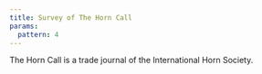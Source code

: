 ```yaml
---
title: Survey of The Horn Call
params:
  pattern: 4
---
```


The Horn Call is a trade journal of the International Horn Society.
